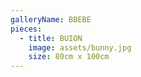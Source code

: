 ```yaml
---
galleryName: BBEBE
pieces:
  - title: BUION
    image: assets/bunny.jpg
    size: 80cm x 100cm
---
```

